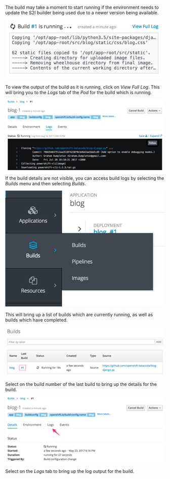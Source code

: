 The build may take a moment to start running if the environment needs to update the S2I builder being used due to a newer version being available.

![Build Progress Banner](../../assets/introduction/deploying-python-36/03-build-progress-banner.png)

To view the output of the build as it is running, click on _View Full Log_. This will bring you to the _Logs_ tab of the _Pod_ for the build which is running.

![Running Build Log](../../assets/introduction/deploying-python-36/03-running-build-log.png)

If the build details are not visible, you can access build logs by selecting the _Builds_ menu and then selecting _Builds_.

![Accessing Builds Menu](../../assets/introduction/deploying-python-36/03-accessing-builds-menu.png)

This will bring up a list of builds which are currently running, as well as builds which have completed.

![List of Builds Run](../../assets/introduction/deploying-python-36/03-list-of-builds-run.png)

Select on the build number of the last build to bring up the details for the build.

![Build Details](../../assets/introduction/deploying-python-36/03-build-details.png)

Select on the _Logs_ tab to bring up the log output for the build.
